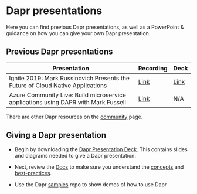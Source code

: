 # Dapr presentations

Here you can find previous Dapr presentations, as well as a PowerPoint & guidance on how you can give your own Dapr presentation.

## Previous Dapr presentations

| Presentation | Recording | Deck |
|--------------|-----------|------|
| Ignite 2019: Mark Russinovich Presents the Future of Cloud Native Applications | [Link](https://myignite.techcommunity.microsoft.com/sessions/82059?source=sessions) | [Link](./PastPresentations/2019IgniteCloudNativeApps.pdf)
| Azure Community Live: Build microservice applications using DAPR with Mark Fussell | [Link](https://www.youtube.com/watch?v=CgqI7nen-Ng) | N/A

There are other Dapr resources on the [community](https://github.com/dapr/dapr#community) page.

## Giving a Dapr presentation

- Begin by downloading the [Dapr Presentation Deck](./Dapr%20Presentation%20Deck.pptx). This contains slides and diagrams needed to give a Dapr presentation.

- Next, review the [Docs](../README.md) to make sure you understand the [concepts](../concepts) and [best-practices](../best-practices).

- Use the Dapr [samples](https://github.com/dapr/samples) repo to show demos of how to use Dapr
